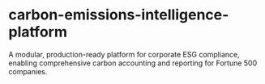 # carbon-emissions-intelligence-platform
A modular, production-ready platform for corporate ESG compliance, enabling comprehensive carbon accounting and reporting for Fortune 500 companies.
